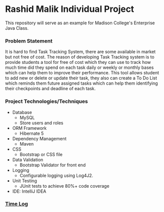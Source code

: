 # Rashid Malik Individual Project

This repository will serve as an example for Madison College's Enterprise Java Class. 

### Problem Statement

It is hard to find Task Tracking System, there are some available in market but not free of cost. The reason of developing Task Tracking system is to provide 
students a tool for free of cost which they can use to track how much time did they spend on each task daily or weekly or monthly bases which can help them to 
improve their performance. This tool allows student to add new or delete or update their task, they also can create a To Do List which reminds them future assigned tasks
which can help them identifying their checkpoints and deadline of each task.

### Project Technologies/Techniques 

* Database
  * MySQL
  * Store users and roles
* ORM Framework
  * Hibernate 5
* Dependency Management
  * Maven
* CSS 
  * Bootstrap or CSS file
* Data Validation
  * Bootstrap Validator for front end
* Logging
  * Configurable logging using Log4J2. 
* Unit Testing
  * JUnit tests to achieve 80%+ code coverage 
* IDE: IntelliJ IDEA

### [Time Log](timelog.md)
